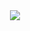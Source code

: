 <div align="center">
  <kbd>
    <img src="https://user-images.githubusercontent.com/102593244/202824919-6171f9d2-d746-42dd-902b-141bfbb658ce.png"/>
  </kbd>
</div>
